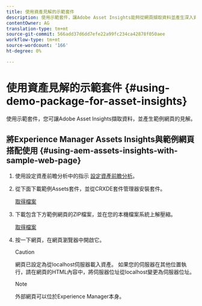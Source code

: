 ```yaml
---
title: 使用資產見解的示範套件
description: 使用示範套件，讓Adobe Asset Insights能夠從網頁擷取資料並產生深入資訊。
contentOwner: AG
translation-type: tm+mt
source-git-commit: 566add37d6dd7efe22a99fc234ca42878f050aee
workflow-type: tm+mt
source-wordcount: '166'
ht-degree: 0%

---
```



# 使用資產見解的示範套件 {#using-demo-package-for-asset-insights}

使用示範套件，您可讓Adobe Asset Insights擷取資料，並產生範例網頁的見解。

## 將Experience Manager Assets Insights與範例網頁搭配使用  {#using-aem-assets-insights-with-sample-web-page}

1. 使用設定資產前瞻分析中的指示 [設定資產前瞻分析](touch-ui-configuring-asset-insights.md)。
1. 從下面下載範例Assets套件，並從CRXDE套件管理器安裝套件。

   [取得檔案](assets/insightsdemo.zip)

1. 下載包含下方範例網頁的ZIP檔案，並在您的本機檔案系統上解壓縮。

   [取得檔案](assets/demosite.zip)

1. 按一下網頁，在網頁瀏覽器中開啟它。

   >[!CAUTION]
   >
   >網頁已設定為從localhost伺服器載入資產。 如果您的伺服器在其他位置執行，請在網頁的HTML內容中，將伺服器位址從localhost變更為伺服器位址。

   >[!NOTE]
   >
   >外部網頁可以位於Experience Manager本身。
